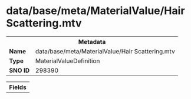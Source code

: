 <h1>data/base/meta/MaterialValue/Hair Scattering.mtv</h1><table><tr><th colspan="100%">Metadata</th></tr><tr><td><b>Name</b></td><td>data/base/meta/MaterialValue/Hair Scattering.mtv</td></tr><tr><td><b>Type</b></td><td>MaterialValueDefinition</td></tr><tr><td><b>SNO ID</b></td><td>298390</td></tr></table>

<table><tr><th colspan="100%">Fields</th></tr></table>

